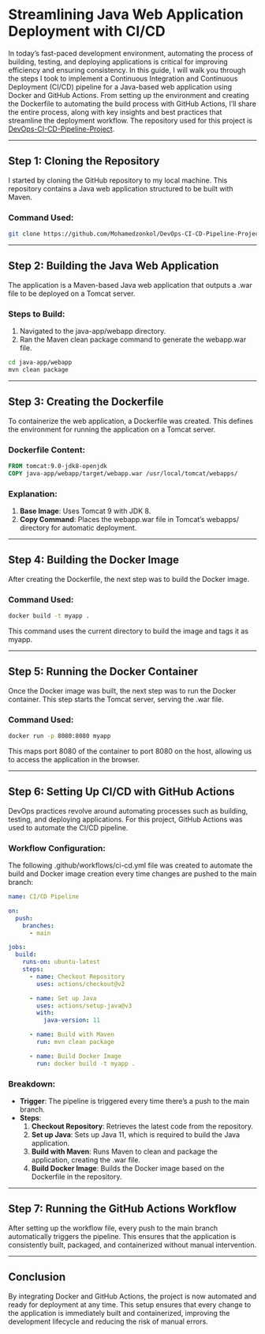# Streamlining Java Web Application Deployment with CI/CD

In today’s fast-paced development environment, automating the process of building, testing, and deploying applications is critical for improving efficiency and ensuring consistency. In this guide, I will walk you through the steps I took to implement a Continuous Integration and Continuous Deployment (CI/CD) pipeline for a Java-based web application using Docker and GitHub Actions. From setting up the environment and creating the Dockerfile to automating the build process with GitHub Actions, I’ll share the entire process, along with key insights and best practices that streamline the deployment workflow. The repository used for this project is [DevOps-CI-CD-Pipeline-Project](https://github.com/Mohamedzonkol/DevOps-CI-CD-Pipeline-Project).

***

## Step 1: Cloning the Repository

I started by cloning the GitHub repository to my local machine. This repository contains a Java web application structured to be built with Maven.

### Command Used:
```bash
git clone https://github.com/Mohamedzonkol/DevOps-CI-CD-Pipeline-Project.git
```
***

## Step 2: Building the Java Web Application
The application is a Maven-based Java web application that outputs a .war file to be deployed on a Tomcat server.

### Steps to Build:
1. Navigated to the java-app/webapp directory.
2. Ran the Maven clean package command to generate the webapp.war file.
```bash
cd java-app/webapp
mvn clean package
```
***

## Step 3: Creating the Dockerfile
To containerize the web application, a Dockerfile was created. This defines the environment for running the application on a Tomcat server.

### Dockerfile Content:
```Dockerfile
FROM tomcat:9.0-jdk8-openjdk
COPY java-app/webapp/target/webapp.war /usr/local/tomcat/webapps/
```

### Explanation:
1. **Base Image**: Uses Tomcat 9 with JDK 8.
2. **Copy Command**: Places the webapp.war file in Tomcat’s webapps/ directory for automatic deployment.

***


## Step 4: Building the Docker Image
After creating the Dockerfile, the next step was to build the Docker image.

### Command Used:
```bash
docker build -t myapp .
```
This command uses the current directory to build the image and tags it as myapp.

***

## Step 5: Running the Docker Container
Once the Docker image was built, the next step was to run the Docker container. This step starts the Tomcat server, serving the .war file.

### Command Used:
```bash
docker run -p 8080:8080 myapp
```
This maps port 8080 of the container to port 8080 on the host, allowing us to access the application in the browser.

***

## Step 6: Setting Up CI/CD with GitHub Actions
DevOps practices revolve around automating processes such as building, testing, and deploying applications. For this project, GitHub Actions was used to automate the CI/CD pipeline.

### Workflow Configuration:
The following .github/workflows/ci-cd.yml file was created to automate the build and Docker image creation every time changes are pushed to the main branch:
```yaml
name: CI/CD Pipeline

on:
  push:
    branches:
      - main

jobs:
  build:
    runs-on: ubuntu-latest
    steps:
      - name: Checkout Repository
        uses: actions/checkout@v2

      - name: Set up Java
        uses: actions/setup-java@v3
        with:
          java-version: 11

      - name: Build with Maven
        run: mvn clean package

      - name: Build Docker Image
        run: docker build -t myapp .
```

### Breakdown:
- **Trigger**: The pipeline is triggered every time there’s a push to the main branch.
- **Steps**:
  1. **Checkout Repository**: Retrieves the latest code from the repository.
  2. **Set up Java**: Sets up Java 11, which is required to build the Java application.
  3. **Build with Maven**: Runs Maven to clean and package the application, creating the .war file.
  4. **Build Docker Image**: Builds the Docker image based on the Dockerfile in the repository.

***

## Step 7: Running the GitHub Actions Workflow
After setting up the workflow file, every push to the main branch automatically triggers the pipeline. This ensures that the application is consistently built, packaged, and containerized without manual intervention.

***

## Conclusion
By integrating Docker and GitHub Actions, the project is now automated and ready for deployment at any time. This setup ensures that every change to the application is immediately built and containerized, improving the development lifecycle and reducing the risk of manual errors.


